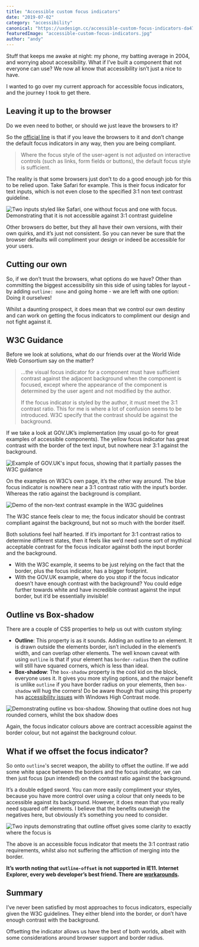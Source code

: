 ```yaml
---
title: "Accessible custom focus indicators"
date: "2019-07-02"
category: "accessibility"
canonical: "https://uxdesign.cc/accessible-custom-focus-indicators-da4768d1fb7b?sk=6cfd4853877b935c7cf6fce80da9afa0"
featuredImage: "accessible-custom-focus-indicators.jpg"
author: "andy"
---
```


Stuff that keeps me awake at night: my phone, my batting average in 2004, and worrying about accessibility. What if I’ve built a component that not everyone can use? We now all know that accessibility isn’t just a nice to have.

I wanted to go over my current approach for accessible focus indicators, and the journey I took to get there.

## Leaving it up to the browser

Do we even need to bother, or should we just leave the browsers to it?

So the [official line](https://www.w3.org/WAI/WCAG21/Understanding/non-text-contrast) is that if you leave the browsers to it and don’t change the default focus indicators in any way, then you are being compliant.

> Where the focus style of the user-agent is not adjusted on interactive controls (such as links, form fields or buttons), the default focus style is sufficient.

The reality is that some browsers just don’t to do a good enough job for this to be relied upon. Take Safari for example. This is their focus indicator for text inputs, which is not even close to the specified 3:1 non text contrast guideline.

![Two inputs styled like Safari, one without focus and one with focus. Demonstrating that it is not accessible against 3:1 contrast guideline](/posts/accessible-focus1.png)

Other browsers do better, but they all have their own versions, with their own quirks, and it’s just not consistent. So you can never be sure that the browser defaults will compliment your design or indeed be accessible for your users.

## Cutting our own

So, if we don’t trust the browsers, what options do we have? Other than committing the biggest accessibility sin this side of using tables for layout - by adding `outline: none` and going home - we are left with one option: Doing it ourselves!

Whilst a daunting prospect, it does mean that we control our own destiny and can work on getting the focus indicators to compliment our design and not fight against it.

## W3C Guidance

Before we look at solutions, what do our friends over at the World Wide Web Consortium say on the matter?

> ...the visual focus indicator for a component must have sufficient contrast against the adjacent background when the component is focused, except where the appearance of the component is determined by the user agent and not modified by the author.
>
> If the focus indicator is styled by the author, it must meet the 3:1 contrast ratio.
> This for me is where a lot of confusion seems to be introduced. W3C specify that the contrast should be against the background.

If we take a look at GOV.UK’s implementation (my usual go-to for great examples of accessible components). The yellow focus indicator has great contrast with the border of the text input, but nowhere near 3:1 against the background.

![Example of GOV.UK's input focus, showing that it partially passes the W3C guidance](/posts/accessible-focus2.png "GOV.UK Design System")

On the examples on W3C’s own page, it’s the other way around. The blue focus indicator is nowhere near a 3:1 contrast ratio with the input’s border. Whereas the ratio against the background is compliant.

![Demo of the non-text contrast example in the W3C guidelines](/posts/accessible-focus3.png)

The W3C stance feels clear to me; the focus indicator should be contrast compliant against the background, but not so much with the border itself.

Both solutions feel half hearted. If it’s important for 3:1 contrast ratios to determine different states, then it feels like we’d need some sort of mythical acceptable contrast for the focus indicator against both the input border and the background.

- With the W3C example, it seems to be just relying on the fact that the border, plus the focus indicator, has a bigger footprint.
- With the GOV.UK example, where do you stop if the focus indicator doesn’t have enough contrast with the background? You could edge further towards white and have incredible contrast against the input border, but it’d be essentially invisible!

## Outline vs Box-shadow

There are a couple of CSS properties to help us out with custom styling:

- **Outline**: This property is as it sounds. Adding an outline to an element. It is drawn outside the elements border, isn’t included in the element’s width, and can overlap other elements. The well known caveat with using `outline` is that if your element has `border-radius` then the outline will still have squared corners, which is less than ideal.
- **Box-shadow**: The `box-shadow` property is the cool kid on the block, everyone uses it. It gives you more styling options, and the major benefit is unlike `outline` if you have border radius on your elements, then `box-shadow` will hug the corners! Do be aware though that using this property has [accessibility issues](https://accessabilly.com/accessibility-issues-concerning-windows-high-contrast-mode/) with Windows High Contrast mode.

![Demonstrating outline vs box-shadow. Showing that outline does not hug rounded corners, whilst the box shadow does](/posts/accessible-focus4.png)

Again, the focus indicator colours above are contract accessible against the border colour, but not against the background colour.

## What if we offset the focus indicator?

So onto `outline`'s secret weapon, the ability to offset the outline. If we add some white space between the borders and the focus indicator, we can then just focus (pun intended) on the contrast ratio against the background.

It’s a double edged sword. You can more easily compliment your styles, because you have more control over using a colour that only needs to be accessible against its background. However, it does mean that you really need squared off elements. I believe that the benefits outweigh the negatives here, but obviously it’s something you need to consider.

![Two inputs demonstrating that outline offset gives some clarity to exactly where the focus is](/posts/accessible-focus5.png)

The above is an accessible focus indicator that meets the 3:1 contrast ratio requirements, whilst also not suffering the affliction of merging into the border.

**It’s worth noting that `outline-offset` is not supported in IE11. Internet Explorer, every web developer’s best friend. There are [workarounds](https://stackoverflow.com/questions/25624934/outline-offset-substitute-on-ie).**

## Summary

I’ve never been satisfied by most approaches to focus indicators, especially given the W3C guidelines. They either blend into the border, or don’t have enough contrast with the background.

Offsetting the indicator allows us have the best of both worlds, albeit with some considerations around browser support and border radius.
